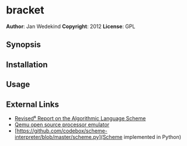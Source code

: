 bracket
======

**Author**:       Jan Wedekind
**Copyright**:    2012
**License**:      GPL

Synopsis
--------

Installation
------------

Usage
-----

External Links
--------------

* [Revised⁶ Report on the Algorithmic Language Scheme](http://www.r6rs.org/)
* [Qemu open source processor emulator](http://qemu.org/Manual)
* [https://github.com/codebox/scheme-interpreter/blob/master/scheme.py](Scheme implemented in Python)

